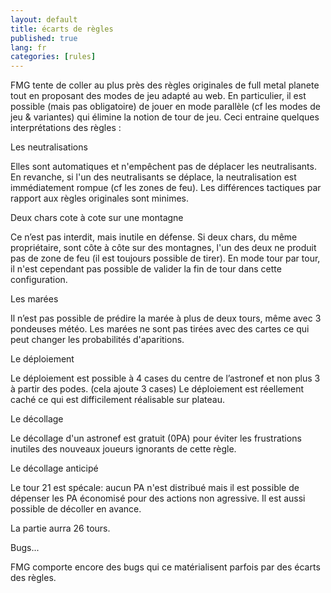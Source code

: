 ```yaml
---
layout: default
title: écarts de règles
published: true
lang: fr
categories: [rules]
---
```


FMG tente de coller au plus près des règles originales de full metal planete tout en proposant des modes de jeu adapté au web. En particulier, il est possible (mais pas obligatoire) de jouer en mode parallèle (cf les modes de jeu & variantes) qui élimine la notion de tour de jeu. Ceci entraine quelques interprétations des règles :

Les neutralisations

Elles sont automatiques et n'empêchent pas de déplacer les neutralisants. En revanche, si l'un des neutralisants se déplace, la neutralisation est immédiatement rompue (cf les zones de feu). Les différences tactiques par rapport aux règles originales sont minimes.

Deux chars cote à cote sur une montagne

Ce n’est pas interdit, mais inutile en défense. Si deux chars, du même propriétaire, sont côte à côte sur des montagnes, l'un des deux ne produit pas de zone de feu (il est toujours possible de tirer).
En mode tour par tour, il n'est cependant pas possible de valider la fin de tour dans cette configuration.

Les marées

Il n’est pas possible de prédire la marée à plus de deux tours, même avec 3 pondeuses météo.
Les marées ne sont pas tirées avec des cartes ce qui peut changer les probabilités d'aparitions.

Le déploiement

Le déploiement est possible à 4 cases du centre de l’astronef et non plus 3 à partir des podes. (cela ajoute 3 cases)
Le déploiement est réellement caché ce qui est difficilement réalisable sur plateau.

Le décollage

Le décollage d'un astronef est gratuit (0PA) pour éviter les frustrations inutiles des nouveaux joueurs ignorants de cette règle.

Le décollage anticipé

Le tour 21 est spécale: aucun PA n'est distribué mais il est possible de dépenser les PA économisé pour des actions non agressive. Il est aussi possible de décoller en avance.

La partie aurra 26 tours.

Bugs...

FMG comporte encore des bugs qui ce matérialisent parfois par des écarts des règles.
